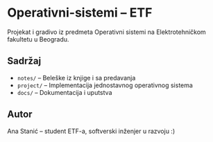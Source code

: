 # Operativni-sistemi – ETF

Projekat i gradivo iz predmeta Operativni sistemi na Elektrotehničkom fakultetu u Beogradu.

## Sadržaj

- `notes/` – Beleške iz knjige i sa predavanja
- `project/` – Implementacija jednostavnog operativnog sistema
- `docs/` – Dokumentacija i uputstva

## Autor

Ana Stanić – student ETF-a, softverski inženjer u razvoju :)
